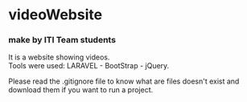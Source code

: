 # videoWebsite
### make by ITI Team students
<p> It is a website showing videos. <br>
Tools were used: LARAVEL - BootStrap - jQuery.
</p>
<p>
    Please read the .gitignore file to know what are files doesn't exist and download them if you want to run a project.
</p>
